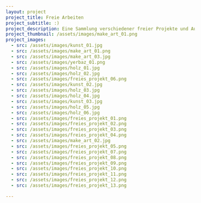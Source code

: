 ```yaml
---
layout: project
project_title: Freie Arbeiten
project_subtitle: :)
project_description: Eine Sammlung verschiedener freier Projekte und Auftragsarbeiten, darunter Illustrationen, Brandmalerei, 3D-Druck und vieles mehr.
project_thumbnail: /assets/images/make_art_01.png
project_images:
  - src: /assets/images/kunst_01.jpg
  - src: /assets/images/make_art_01.png
  - src: /assets/images/make_art_03.jpg
  - src: /assets/images/yerbaz_01.png
  - src: /assets/images/holz_01.jpg
  - src: /assets/images/holz_02.jpg
  - src: /assets/images/freies_projekt_06.png
  - src: /assets/images/kunst_02.jpg
  - src: /assets/images/holz_03.jpg
  - src: /assets/images/holz_04.jpg
  - src: /assets/images/kunst_03.jpg
  - src: /assets/images/holz_05.jpg
  - src: /assets/images/holz_06.jpg
  - src: /assets/images/freies_projekt_01.png
  - src: /assets/images/freies_projekt_02.png
  - src: /assets/images/freies_projekt_03.png
  - src: /assets/images/freies_projekt_04.png
  - src: /assets/images/make_art_02.jpg
  - src: /assets/images/freies_projekt_05.png
  - src: /assets/images/freies_projekt_07.png
  - src: /assets/images/freies_projekt_08.png
  - src: /assets/images/freies_projekt_09.png
  - src: /assets/images/freies_projekt_10.png
  - src: /assets/images/freies_projekt_11.png
  - src: /assets/images/freies_projekt_12.png
  - src: /assets/images/freies_projekt_13.png

---
```


